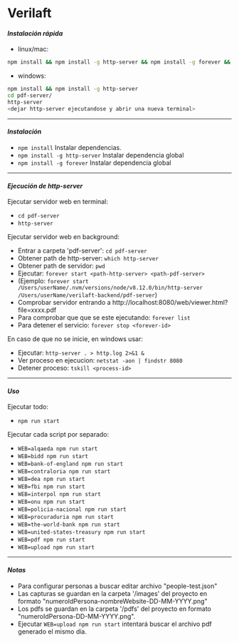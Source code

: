 # Verilaft


#### *Instalación rápida*

* linux/mac:

```bash
npm install && npm install -g http-server && npm install -g forever && cd pdf-server && forever start `which http-server` `pwd` && cd ..
```

* windows:

```bash
npm install && npm install -g http-server
cd pdf-server/
http-server
<dejar http-server ejecutandose y abrir una nueva terminal>
```

--------------------------------------------------------------------------------

#### *Instalación*


* `npm install` Instalar dependencias.
* `npm install -g http-server` Instalar dependencia global
* `npm install -g forever` Instalar dependencia global



--------------------------------------------------------------------------------

#### *Ejecución de http-server*


Ejecutar servidor web en terminal:
* `cd pdf-server`
* `http-server`

Ejecutar servidor web en background:
* Entrar a carpeta 'pdf-server': `cd pdf-server`
* Obtener path de http-server: `which http-server`
* Obtener path de servidor: `pwd`
* Ejecutar: `forever start <path-http-server> <path-pdf-server>`
* (Ejemplo: `forever start /Users/userName/.nvm/versions/node/v8.12.0/bin/http-server /Users/userName/verilaft-backend/pdf-server`)  
* Comprobar servidor entrando a http://localhost:8080/web/viewer.html?file=xxxx.pdf
* Para comprobar que que se este ejecutando: `forever list`
* Para detener el servicio: `forever stop <forever-id>`

En caso de que no se inicie, en windows usar:
* Ejecutar: `http-server . > http.log 2>&1 &`
* Ver proceso en ejecucion: `netstat -aon | findstr 8080`
* Detener proceso: `tskill <process-id>`


--------------------------------------------------------------------------------

#### *Uso*


Ejecutar todo:
* `npm run start`


Ejecutar cada script por separado:
* `WEB=alqaeda npm run start`
* `WEB=bidd npm run start`
* `WEB=bank-of-england npm run start`
* `WEB=contraloria npm run start`
* `WEB=dea npm run start`
* `WEB=fbi npm run start`
* `WEB=interpol npm run start`
* `WEB=onu npm run start`
* `WEB=policia-nacional npm run start`
* `WEB=procuraduria npm run start`
* `WEB=the-world-bank npm run start`
* `WEB=united-states-treasury npm run start`
* `WEB=pdf npm run start`
* `WEB=upload npm run start`


--------------------------------------------------------------------------------

#### *Notas*


* Para configurar personas a buscar editar archivo "people-test.json"
* Las capturas se guardan en la carpeta '/images' del proyecto en formato "numeroIdPersona-nombreWebsite-DD-MM-YYYY.png"
* Los pdfs se guardan en la carpeta '/pdfs' del proyecto en formato "numeroIdPersona-DD-MM-YYYY.png".
* Ejecutar `WEB=upload npm run start` intentará buscar el archivo pdf generado el mismo día.
